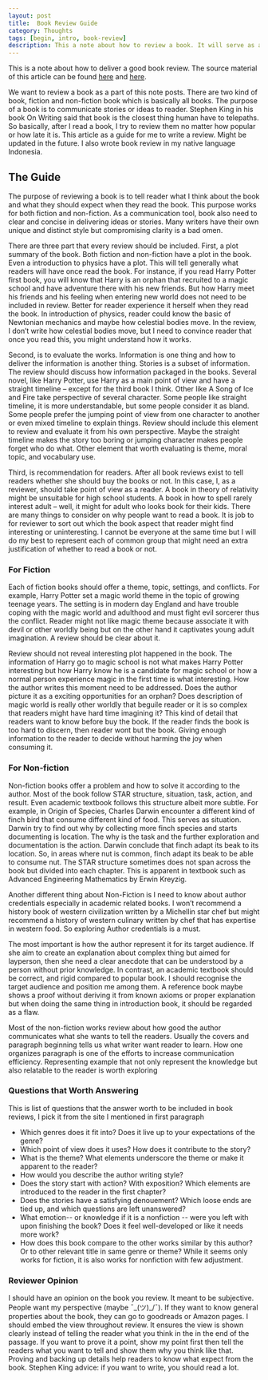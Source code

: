 ```yaml
---
layout: post
title:  Book Review Guide
category: Thoughts
tags: [begin, intro, book-review]
description: This a note about how to review a book. It will serve as a reference to future book reviews i want to write
---
```


This is a note about how to deliver a good book review. The source material of this article can be found [here](https://reedsy.com/discovery/blog/how-to-write-a-book-review) and [here](https://reedsy.com/discovery/blog/book-review-examples).

We want to review a book as a part of this note posts. There are two kind of book, fiction and non-fiction book which is basically all books. The purpose of a book is to communicate stories or ideas to reader. Stephen King in his book On Writing said that book is the closest thing human have to telepaths. So basically, after I read a book, I try to review them no matter how popular or how late it is. This article as a guide for me to write a review. Might be updated in the future. I also wrote book review in my native language Indonesia.

## The Guide
The purpose of reviewing a book is to tell reader what I think about the book and what they should expect when they read the book. This purpose works for both fiction and non-fiction. As a communication tool, book also need to clear and concise in delivering ideas or stories. Many writers have their own unique and distinct style but compromising clarity is a bad omen.

There are three part that every review should be included. First, a plot summary of the book. Both fiction and non-fiction have a plot in the book. Even a introduction to physics have a plot. This will tell generally what readers will have once read the book. For instance, if you read Harry Potter first book, you will know that Harry is an orphan that recruited to a magic school and have adventure there with his new friends. But how Harry meet his friends and his feeling when entering new world does not need to be included in review. Better for reader experience it herself when they read the book. In introduction of physics, reader could know the basic of Newtonian mechanics and maybe how celestial bodies move. In the review, I don’t write how celestial bodies move, but I need to convince reader that once you read this, you might understand how it works.

Second, is to evaluate the works. Information is one thing and how to deliver the information is another thing. Stories is a subset of information. The review should discuss how information packaged in the books. Several novel, like Harry Potter, use Harry as a main point of view and have a straight timeline – except for the third book I think. Other like A Song of Ice and Fire take perspective of several character. Some people like straight timeline, it is more understandable, but some people consider it as bland. Some people prefer the jumping point of view from one character to another or even mixed timeline to explain things. Review should include this element to review and evaluate it from his own perspective. Maybe the straight timeline makes the story too boring or jumping character makes people forget who do what. Other element that worth evaluating is theme, moral topic, and vocabulary use. 

Third, is recommendation for readers. After all book reviews exist to tell readers whether she should buy the books or not. In this case, I, as a reviewer, should take point of view as a reader. A book in theory of relativity might be unsuitable for high school students. A book in how to spell rarely interest adult – well, it might for adult who looks book for their kids. There are many things to consider on why people want to read a book. It is job to for reviewer to sort out which the book aspect that reader might find interesting or uninteresting. I cannot be everyone at the same time but I will do my best to represent each of common group that might need an extra justification of whether to read a book or not.


### For Fiction
Each of fiction books should offer a theme, topic, settings, and conflicts. For example, Harry Potter set a magic world theme in the topic of growing teenage years. The setting is in modern day England and have trouble coping with the magic world and adulthood and must fight evil sorcerer thus the conflict. Reader might not like magic theme because associate it with devil or other worldly being but on the other hand it captivates young adult imagination. A review should be clear about it. 

Review should not reveal interesting plot happened in the book. The information of Harry go to magic school is not what makes Harry Potter interesting but how Harry know he is a candidate for magic school or how a normal person experience magic in the first time is what interesting. How the author writes this moment need to be addressed. Does the author picture it as a exciting opportunities for an orphan? Does description of magic world is really other worldly that beguile reader or it is so complex that readers might have hard time imagining it? This kind of detail that readers want to know before buy the book. If the reader finds the book is too hard to discern, then reader wont but the book. Giving enough information to the reader to decide without harming the joy when consuming it.

### For Non-fiction
Non-fiction books offer a problem and how to solve it according to the author. Most of the book follow STAR structure, situation, task, action, and result. Even academic textbook follows this structure albeit more subtle. For example, in Origin of Species, Charles Darwin encounter a different kind of finch bird that consume different kind of food. This serves as situation. Darwin try to find out why by collecting more finch species and starts documenting is location. The why is the task and the further exploration and documentation is the action. Darwin conclude that finch adapt its beak to its location. So, in areas where nut is common, finch adapt its beak to be able to consume nut. The STAR structure sometimes does not span across the book but divided into each chapter. This is apparent in textbook such as Advanced Engineering Mathematics by Erwin Kreyzig. 

Another different thing about Non-Fiction is I need to know about author credentials especially in academic related books. I won’t recommend a history book of western civilization written by a Michellin star chef but might recommend a history of western culinary written by chef that has expertise in western food. So exploring Author credentials is a must.

The most important is how the author represent it for its target audience. If she aim to create an explanation about complex thing but aimed for layperson, then she need a clear anecdote that can be understood by a person without prior knowledge. In contrast, an academic textbook should be correct, and rigid compared to popular book. I should recognise the target audience and position me among them. A reference book maybe shows a proof without deriving it from known axioms or proper explanation but when doing the same thing in introduction book, it should be regarded as a flaw.

Most of the non-fiction works review about how good the author communicates what she wants to tell the readers. Usually the covers and paragraph beginning tells us what writer want reader to learn. How one organizes paragraph is one of the efforts to increase communication efficiency. Representing example that not only represent the knowledge but also relatable to the reader is worth exploring

### Questions that Worth Answering
This is list of questions that the answer worth to be included in book reviews, I pick it from the site I mentioned in first paragraph
-	Which genres does it fit into? Does it live up to your expectations of the genre?
-	Which point of view does it uses? How does it contribute to the story?
-	What is the theme? What elements underscore the theme or make it apparent to the reader?
-	How would you describe the author writing style?
-	Does the story start with action? With exposition? Which elements are introduced to the reader in the first chapter?
-	Does the stories have a satisfying denouement? Which loose ends are tied up, and which questions are left unanswered?
-	What emotion-- or knowledge if it is a nonfiction -- were you left with upon finishing the book? Does it feel well-developed or like it needs more work?
-	How does this book compare to the other works similar by this author? Or to other relevant title in same genre or theme?
While it seems only works for fiction, it is also works for nonfiction with few adjustment.

### Reviewer Opinion
I should have an opinion on the book you review. It meant to be subjective. People want my perspective (maybe ¯\_(ツ)_/¯). If they want to know general properties about the book, they can go to goodreads or Amazon pages. I should embed the view throughout review. It ensures the view is shown clearly instead of telling the reader what you think in the in the end of the passage. If you want to prove it a point, show my point first then tell the readers what you want to tell and show them why you think like that. Proving and backing up details help readers to know what expect from the book. Stephen King advice: if you want to write, you should read a lot. 


